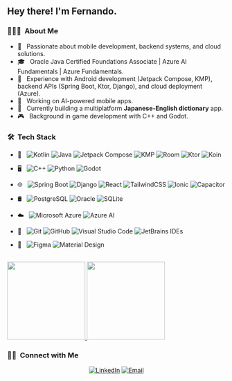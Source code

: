 <h2> Hey there! I'm Fernando.</h2>

<h3> 👨🏻‍💻 &nbsp;About Me </h3>

- 🚀 &nbsp; Passionate about mobile development, backend systems, and cloud solutions.  
- 🎓 &nbsp; Oracle Java Certified Foundations Associate | Azure AI Fundamentals | Azure Fundamentals.  
- 💼 &nbsp; Experience with Android development (Jetpack Compose, KMP), backend APIs (Spring Boot, Ktor, Django), and cloud deployment (Azure).  
- 🤖 &nbsp; Working on AI-powered mobile apps.  
- 📱 &nbsp; Currently building a multiplatform **Japanese-English dictionary** app.  
- 🎮 &nbsp; Background in game development with C++ and Godot.  

<h3> 🛠 &nbsp;Tech Stack</h3>

- 📱 &nbsp;
  ![Kotlin](https://img.shields.io/badge/-Kotlin-0095D5?style=flat-square&logo=kotlin&logoColor=white)
  ![Java](https://img.shields.io/badge/-Java-007396?style=flat-square&logo=java&logoColor=white)
  ![Jetpack Compose](https://img.shields.io/badge/-Jetpack%20Compose-4285F4?style=flat-square&logo=jetpackcompose&logoColor=white)
  ![KMP](https://img.shields.io/badge/-KMP-7F52FF?style=flat-square&logo=kotlin&logoColor=white)
  ![Room](https://img.shields.io/badge/-Room-3DDC84?style=flat-square&logo=android&logoColor=white)
  ![Ktor](https://img.shields.io/badge/-Ktor-E24462?style=flat-square&logo=kotlin&logoColor=white)
  ![Koin](https://img.shields.io/badge/-Koin-3DDC84?style=flat-square&logo=android&logoColor=white)

- 🖥 &nbsp;
  ![C++](https://img.shields.io/badge/-C++-00599C?style=flat-square&logo=c%2B%2B&logoColor=white)
  ![Python](https://img.shields.io/badge/-Python-3776AB?style=flat-square&logo=python&logoColor=white)
  ![Godot](https://img.shields.io/badge/-Godot-478CBF?style=flat-square&logo=godotengine&logoColor=white)

- 🌐 &nbsp;
  ![Spring Boot](https://img.shields.io/badge/-Spring%20Boot-6DB33F?style=flat-square&logo=spring&logoColor=white)
  ![Django](https://img.shields.io/badge/-Django-092E20?style=flat-square&logo=django&logoColor=white)
  ![React](https://img.shields.io/badge/-React-61DAFB?style=flat-square&logo=react&logoColor=black)
  ![TailwindCSS](https://img.shields.io/badge/-TailwindCSS-38B2AC?style=flat-square&logo=tailwind-css&logoColor=white)
  ![Ionic](https://img.shields.io/badge/-Ionic-3880FF?style=flat-square&logo=ionic&logoColor=white)
  ![Capacitor](https://img.shields.io/badge/-Capacitor-119EFF?style=flat-square&logo=capacitor&logoColor=white)

- 🛢 &nbsp;
  ![PostgreSQL](https://img.shields.io/badge/-PostgreSQL-336791?style=flat-square&logo=postgresql&logoColor=white)
  ![Oracle](https://img.shields.io/badge/-Oracle-F80000?style=flat-square&logo=oracle&logoColor=white)
  ![SQLite](https://img.shields.io/badge/-SQLite-003B57?style=flat-square&logo=sqlite&logoColor=white)

- ☁️ &nbsp;
  ![Microsoft Azure](https://img.shields.io/badge/-Microsoft%20Azure-0089D6?style=flat-square&logo=microsoft-azure&logoColor=white)
  ![Azure AI](https://img.shields.io/badge/-Azure%20AI-0078D4?style=flat-square&logo=microsoft-azure&logoColor=white)

- 🔧 &nbsp;
  ![Git](https://img.shields.io/badge/-Git-F05032?style=flat-square&logo=git&logoColor=white)
  ![GitHub](https://img.shields.io/badge/-GitHub-181717?style=flat-square&logo=github)
  ![Visual Studio Code](https://img.shields.io/badge/-VS%20Code-007ACC?style=flat-square&logo=visual-studio-code&logoColor=white)
  ![JetBrains IDEs](https://img.shields.io/badge/-JetBrains%20IDEs-000000?style=flat-square&logo=jetbrains&logoColor=white)

- 🎨 &nbsp;
  ![Figma](https://img.shields.io/badge/-Figma-F24E1E?style=flat-square&logo=figma&logoColor=white)
  ![Material Design](https://img.shields.io/badge/-Material%20Design-757575?style=flat-square&logo=material-design&logoColor=white)

<br/>

<a href="https://github.com/greattusk">
  <img height="180em" src="https://mystats-ivory.vercel.app/api?username=greattusk&theme=buefy&show_icons=true" />
  <img height="180em" src="https://mystats-ivory.vercel.app/api/top-langs/?username=greattusk&theme=buefy&layout=compact" />
</a>

<br/>

<h3> 🤝🏻 &nbsp;Connect with Me </h3>

<p align="center">
<a href="https://www.linkedin.com/in/fernando-nicolas-belmar-bravo/"><img alt="LinkedIn" src="https://img.shields.io/badge/LinkedIn-fernando-blue?style=flat-square&logo=linkedin"></a>
<a href="mailto:syedammarilyas@hotmail.com"><img alt="Email" src="https://img.shields.io/badge/Email-fern.belmar@duocuc.cl-blue?style=flat-square&logo=gmail"></a>
</p>

